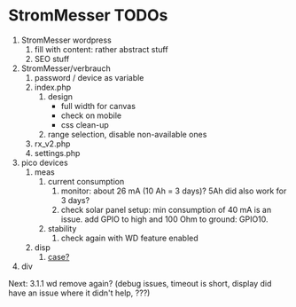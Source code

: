 # StromMesser TODOs

1. StromMesser wordpress
   1. fill with content: rather abstract stuff
   1. SEO stuff
2. StromMesser/verbrauch
   1. password / device as variable
   1. index.php
      1. design
         * full width for canvas
         * check on mobile
         * css clean-up
      1. range selection, disable non-available ones
   1. rx_v2.php
   1. settings.php
3. pico devices
   1. meas   
      1. current consumption
         1. monitor: about 26 mA (10 Ah = 3 days)? 5Ah did also work for 3 days?
         2. check solar panel setup: min consumption of 40 mA is an issue. add GPIO to high and 100 Ohm to ground: GPIO10.
      1. stability
         1. check again with WD feature enabled
   1. disp
      1. [case?](https://www.thingiverse.com/thing:4767008)
4. div


Next:  3.1.1 wd remove again? (debug issues, timeout is short, display did have an issue where it didn't help, ???) 
